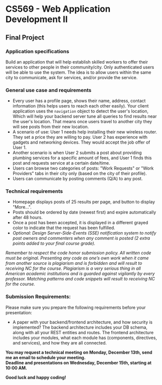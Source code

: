 # CS569 - Web Application Development II
## Final Project 
### Application specifications 
Build an application that will help establish skilled workers to offer their services to other people in their community/city. Only authenticated users will be able to use the system. The idea is to allow users within the same city to communicate, ask for services, and/or provide the service.
### General use case and requirements
* Every user has a profile page, shows their name, address, contact information (this helps users to reach each other easily). Your client application uses the `navigation` object to detect the user's location, Which will help your backend server tune all queries to find results near the user's location. That means once users travel to another city they will see posts from their new location.
* A scenario of use: User 1 needs help installing their new wireless router. They set a price they are willing to pay. User 2 has experience with gadgets and networking devices. They would accept the job offer of User 1.
* Another scenario is when User 2 submits a post about providing plumbing services for a specific amount of fees, and User 1 finds this post and requests service at a certain date/time.
* Users can browse two categories of posts: "Work Requests" or "Work Providers" tabs in their city only (based on the city of their profile). 
* Users can communicate by posting comments (Q/A)  to any post.
### Technical requirements
* Homepage displays posts of 25 results per page, and button to display "More...".
* Posts should be ordered by date (newest first) and expire automatically after 48 hours.
* Once a post has been accepted, it is displayed in a different grayed color to indicate that the request has been fulfilled.
* *Optional: Design Server-Side-Events (SSE) notification system to notify post owners and commenters when any comment is posted (2 extra points added to your final course grade).*
      
*Remember to respect the code honor submission policy. All written code must be original. Presenting any code as one’s own work when it came from another source is plagiarism and is forbidden and will result to receiving NC for the course. Plagiarism is a very serious thing in all American academic institutions and is guarded against vigilantly by every professor. Matching patterns and code snippets will result to receiving NC for the course.*
  
### Submission Requirements:
Please make sure you prepare the following requirements before your presentation:  
* A paper with your backend/frontend architecture, and how security is implemented? The backend architecture includes your DB schema, along with all your REST entities and routes. The frontend architecture includes your modules, what each module has (components, directives, and services), and how they are all connected.   
   
**You may request a technical meeting on Monday, December 13th, send me an email to schedule your meeting.**   
**Deadline and presentations on Wednesday, December 15th, starting at 10:00 AM.**   
  
**Good luck and happy coding!**
